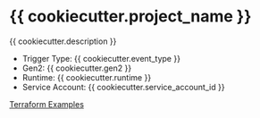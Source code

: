 # {{ cookiecutter.project_name }}

{{ cookiecutter.description }}

- Trigger Type: {{ cookiecutter.event_type }}
- Gen2: {{ cookiecutter.gen2 }}
- Runtime: {{ cookiecutter.runtime }}
- Service Account: {{ cookiecutter.service_account_id }}

[Terraform Examples](https://cloud.google.com/functions/docs/samples?language=terraform)
